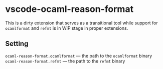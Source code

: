 # vscode-ocaml-reason-format

This is a dirty extension that serves as a transitional tool while support for `ocamlformat` and `refmt` is in WIP stage in proper extensions.

## Setting

`ocaml-reason-format.ocamlformat` — the path to the `ocamlformat` binary
`ocaml-reason-format.refmt` — the path to the `refmt` binary
